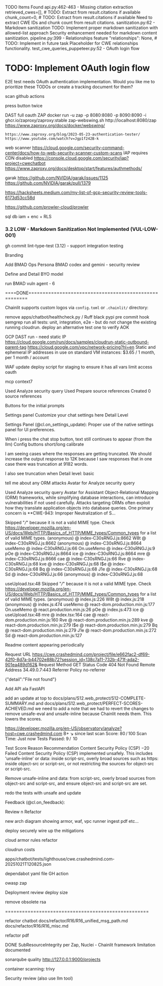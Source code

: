 
TODO Items Found
api.py:462-463 - Missing citation extraction
retrieved_cwes=[],  # TODO: Extract from result.citations if available
chunk_count=0,  # TODO: Extract from result.citations if available
Need to extract CWE IDs and chunk count from result citations.
sanitization.py:62 - Markdown sanitization
TODO: Implement proper markdown sanitization with allowed-list approach
Security enhancement needed for markdown content sanitization.
pipeline.py:399 - Relationships feature
"relationships": None,  # TODO: Implement in future task
Placeholder for CWE relationships functionality.
test_cwe_queries_puppeteer.py:52 - OAuth login flow
# TODO: Implement OAuth login flow
E2E test needs OAuth authentication implementation.
Would you like me to prioritize these TODOs or create a tracking document for them?

scan github actions

press button twice




DAST full oauth
    ZAP
    docker run -u zap -p 8080:8080 -p 8090:8090 -i ghcr.io/zaproxy/zaproxy:stable zap-webswing.sh
        http://localhost:8080/zap
        https://www.zaproxy.org/docs/docker/webswing/

    https://www.zaproxy.org/blog/2023-05-23-authentication-tester/
    https://www.youtube.com/watch?v=Jgp1f242B-k

web scanner https://cloud.google.com/security-command-center/docs/how-to-web-security-scanner-custom-scans
    IAP requires CDN disabled
    https://console.cloud.google.com/security/iap?project=cwechatbot
    https://www.zaproxy.org/docs/desktop/start/features/authmethods/


garak
https://github.com/NVIDIA/garak/issues/1125
https://github.com/NVIDIA/garak/pull/1379




https://hacksheets.medium.com/my-list-of-gcp-security-review-tools-6173d53cc58d

https://github.com/prowler-cloud/prowler








sql db iam + enc + RLS

### 3.2 LOW - Markdown Sanitization Not Implemented (VUL-LOW-001)


gh commit lint-type-test (3.12) - support integration testing



Branding 



Add BMAD Ops Persona
BMAD codex and gemini - security review


Define and Detail BYO model 

run BMAD vuln agent - 6


====DONE======================================================

Chainlit supports custom logos via `config.toml` or `.chainlit/` directory:


remove apps/chatbot/healthcheck.py
/ Ruff black pypi pre commit hook
semgrep
run all tests: unit, integration, e2e - but do not change the existing running cloudrun. deploy an alternative test one to verify AOK

GCP DAST run - need static IP 
    https://cloud.google.com/run/docs/samples/cloudrun-static-outbound-parent-tag
    https://cloud.google.com/vpc/network-pricing?hl=en Static and ephemeral IP addresses in use on standard VM instances: $3.65 / 1 month, per 1 month / account

WAF
update deploy script for staging to ensure it has all vars
limit access oauth



mcp context7


Used Analyze security query
Used Prepare source references
Created 0 source references

Buttons for the initial prompts

Settings panel
Customize your chat settings here
Detail Level

Settings Panel (@cl.on_settings_update): Proper use of the native settings panel for UI preferences.


When i press the chat stop button, text still continues to appear (from the llm)
Config buttons short/long calibrate



I am seeing cases where the responses are getting truncated.
We should increase the output response to 12K because I saw responses that in one case there was truncation at 9182 words.

I also see truncation when Detail level: basic

tell me about any ORM attacks
Avatar for Analyze security query

Used
Analyze security query
Avatar for Assistant
Object-Relational Mapping (ORM) frameworks, while simplifying database interactions, can introduce vulnerabilities if not used carefully. Attacks targeting ORMs often exploit how they translate application objects into database queries.
One primary concern is **CWE-943: Improper Neutralization of S...



 Skipped "*/*" because it is not a valid MIME type. Check https://developer.mozilla.org/en-US/docs/Web/HTTP/Basics_of_HTTP/MIME_types/Common_types for a list of valid MIME types.
(anonymous) @ index-C30sRNGJ.js:8662
W8t @ index-C30sRNGJ.js:8662
(anonymous) @ index-C30sRNGJ.js:8664
useMemo @ index-C30sRNGJ.js:66
On.useMemo @ index-C30sRNGJ.js:9
pOe @ index-C30sRNGJ.js:8664
ice @ index-C30sRNGJ.js:8664
mre @ index-C30sRNGJ.js:8666
cae @ index-C30sRNGJ.js:66
Rve @ index-C30sRNGJ.js:68
kve @ index-C30sRNGJ.js:68
I$e @ index-C30sRNGJ.js:68
Bq @ index-C30sRNGJ.js:68
J1e @ index-C30sRNGJ.js:68
Sd @ index-C30sRNGJ.js:66
(anonymous) @ index-C30sRNGJ.js:68


useUpload.tsx:48 Skipped "*/*" because it is not a valid MIME type. Check https://developer.mozilla.org/en-US/docs/Web/HTTP/Basics_of_HTTP/MIME_types/Common_types for a list of valid MIME types.
(anonymous) @ index.js:226
W8t @ index.js:218
(anonymous) @ index.js:474
useMemo @ react-dom.production.min.js:177
On.useMemo @ react.production.min.js:26
pOe @ index.js:473
ice @ useUpload.tsx:48
mre @ index.tsx:164
cae @ react-dom.production.min.js:160
Rve @ react-dom.production.min.js:289
kve @ react-dom.production.min.js:279
I$e @ react-dom.production.min.js:279
Bq @ react-dom.production.min.js:279
J1e @ react-dom.production.min.js:272
Sd @ react-dom.production.min.js:127

Readme content appearing periodically


Request URL
https://cwe.crashedmind.com/project/file/e662fac2-df69-42f0-8d7a-b44702e88b72?session_id=138c7a11-732b-471f-ada2-901ea489d162&
Request Method
GET
Status Code
404 Not Found
Remote Address
34.49.0.7:443
Referrer Policy
no-referrer

{"detail":"File not found"}


Add API ala FastAPI



add an update at top to docs/plans/S12.web_protect/S12-COMPLETE-SUMMARY.md and docs/plans/S12.web_protect/PERFECT-SCORES-ACHIEVED.md we need to add a note that we had to revert the changes to remove unsafe-eval and unsafe-inline because Chainlit needs them. This lowers the scores.

https://developer.mozilla.org/en-US/observatory/analyze?host=cwe.crashedmind.com
B+
↘︎ since last scan
Score: 80 / 100
Scan Time: Just now
Tests Passed: 9 /  10

Test	Score	Reason	Recommendation
Content Security Policy (CSP)
−20 Failed
Content Security Policy (CSP) implemented unsafely. This includes 'unsafe-inline' or data: inside script-src, overly broad sources such as https: inside object-src or script-src, or not restricting the sources for object-src or script-src.

Remove unsafe-inline and data: from script-src, overly broad sources from object-src and script-src, and ensure object-src and script-src are set.

redo the tests with unsafe and update

Feedback (@cl.on_feedback): 

Review n Refactor

new arch diagram showing armor, waf, vpc runner ingest pdf etc...

deploy securely
wire up the mitigations

cloud armor rules refactor

cloudrun costs

apps/chatbot/tests/lighthouse/cwe.crashedmind.com-20251021T120825.json



dependabot yaml file
GH action

owasp zap

Deployment
    review deploy size


remove obsolete rsa

===================================================

refactor chatbot
    docs/refactor/R16/R16_unified_msg_path.md
    docs/refactor/R16/R16_misc.md

refactor pdf

DONE SubResourceIntegrity per Zap, Nuclei - Chainlit framework limitation documented

sonarqube quality http://127.0.0.1:9000/projects

container scanning: trivy

Security review (also use llm tool)